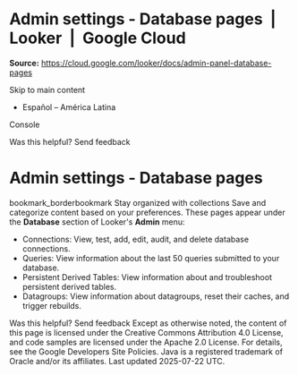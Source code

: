 # Admin settings - Database pages  |  Looker  |  Google Cloud

**Source:** https://cloud.google.com/looker/docs/admin-panel-database-pages

Skip to main content 
  * Español – América Latina

Console 




Was this helpful?
Send feedback 
#  Admin settings - Database pages
bookmark_borderbookmark Stay organized with collections  Save and categorize content based on your preferences.
These pages appear under the **Database** section of Looker's **Admin** menu:
  * Connections: View, test, add, edit, audit, and delete database connections.
  * Queries: View information about the last 50 queries submitted to your database.
  * Persistent Derived Tables: View information about and troubleshoot persistent derived tables.
  * Datagroups: View information about datagroups, reset their caches, and trigger rebuilds.


Was this helpful?
Send feedback 
Except as otherwise noted, the content of this page is licensed under the Creative Commons Attribution 4.0 License, and code samples are licensed under the Apache 2.0 License. For details, see the Google Developers Site Policies. Java is a registered trademark of Oracle and/or its affiliates.
Last updated 2025-07-22 UTC.


